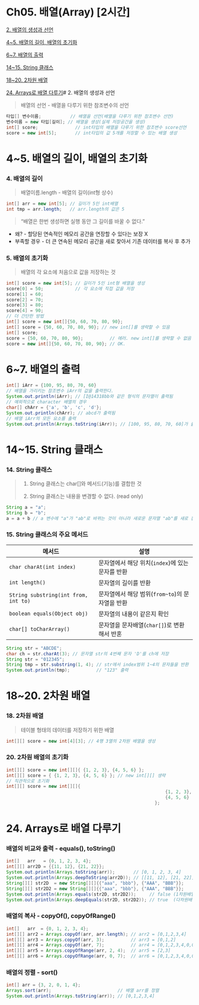 # Ch05. 배열(Array) [2시간]

[2. 배열의 생성과 선언](2%20%E1%84%87%E1%85%A2%E1%84%8B%E1%85%A7%E1%86%AF%E1%84%8B%E1%85%B4%20%E1%84%89%E1%85%A2%E1%86%BC%E1%84%89%E1%85%A5%E1%86%BC%E1%84%80%E1%85%AA%20%E1%84%89%E1%85%A5%E1%86%AB%E1%84%8B%E1%85%A5%E1%86%AB%205daecee16b6b498f8ff4abfb9a0dda83.md)

[4~5. 배열의 길이, 배열의 초기화](4~5%20%E1%84%87%E1%85%A2%E1%84%8B%E1%85%A7%E1%86%AF%E1%84%8B%E1%85%B4%20%E1%84%80%E1%85%B5%E1%86%AF%E1%84%8B%E1%85%B5,%20%E1%84%87%E1%85%A2%E1%84%8B%E1%85%A7%E1%86%AF%E1%84%8B%E1%85%B4%20%E1%84%8E%E1%85%A9%E1%84%80%E1%85%B5%E1%84%92%E1%85%AA%2094fcd63ed48245bba4d18660e7c4a10d.md)

[6~7. 배열의 출력](6~7%20%E1%84%87%E1%85%A2%E1%84%8B%E1%85%A7%E1%86%AF%E1%84%8B%E1%85%B4%20%E1%84%8E%E1%85%AE%E1%86%AF%E1%84%85%E1%85%A7%E1%86%A8%20043c684b120044f797a6aaa22e9c8bb7.md)

[14~15. String 클래스](14~15%20String%20%E1%84%8F%E1%85%B3%E1%86%AF%E1%84%85%E1%85%A2%E1%84%89%E1%85%B3%20844d49a467b44748a8cec1e452b74474.md)

[18~20. 2차원 배열](18~20%202%E1%84%8E%E1%85%A1%E1%84%8B%E1%85%AF%E1%86%AB%20%E1%84%87%E1%85%A2%E1%84%8B%E1%85%A7%E1%86%AF%20d2cc5be4051942c7a045c1d691b4ab44.md)

[24. Arrays로 배열 다루기](24%20Arrays%E1%84%85%E1%85%A9%20%E1%84%87%E1%85%A2%E1%84%8B%E1%85%A7%E1%86%AF%20%E1%84%83%E1%85%A1%E1%84%85%E1%85%AE%E1%84%80%E1%85%B5%208cc9c19b5ae7424891f39647b0b0e7b2.md)# 2. 배열의 생성과 선언
> 배열의 선언 - 배열을 다루기 위한 참조변수의 선언
> 
```java
타입[] 변수이름;           // 배열을 선언(배열을 다루기 위한 참조변수 선언)
변수이름 = new 타입[길이]; // 배열을 생성(실제 저장공간을 생성)
int[] score;              // int타입의 배열을 다루기 위한 참조변수 score선언
score = new int[5];       // int타입의 값 5개를 저장할 수 있는 배열 생성
```

# 4~5. 배열의 길이, 배열의 초기화
### 4. 배열의 길이
> 배열이름.length - 배열의 길이(int형 상수)
> 
```java
int[] arr = new int[5]; // 길이가 5인 int배열
int tmp = arr.length;   // arr.length의 값은 5
```
> “배열은 한번 생성하면 실행 동안 그 길이를 바꿀 수 없다.”
> 
- 왜? - 할당된 연속적인 메모리 공간을 연장할 수 있다는 보장 X
- 부족할 경우 - 더 큰 연속된 메모리 공간을 새로 찾아서 기존 데이터를 복사 후 추가
### 5. 배열의 초기화
> 배열의 각 요소에 처음으로 값을 저장하는 것
> 
```java
int[] score = new int[5]; // 길이가 5인 int형 배열을 생성
score[0] = 50;            // 각 요소에 직접 값을 저장
score[1] = 60;
score[2] = 70;
score[3] = 80;
score[4] = 90;
// 더 간단한 방법
int[] score = new int[]{50, 60, 70, 80, 90};
int[] score = {50, 60, 70, 80, 90}; // new int[]를 생략할 수 있음
int[] score;
score = {50, 60, 70, 80, 90};          // 에러. new int[]를 생략할 수 없음
score = new int[]{50, 60, 70, 80, 90}; // OK.
```

# 6~7. 배열의 출력
```java
int[] iArr = {100, 95, 80, 70, 60}
// 배열을 가리키는 참조변수 iArr의 값을 출력한다.
System.out.println(iArr); // [I@14318bb와 같은 형식의 문자열이 출력됨
// 예외적으로 character 배열의 경우
char[] chArr = {'a', 'b', 'c', 'd'};
System.out.println(chArr); // abcd가 출력됨
// 배열 iArr의 모든 요소를 출력
System.out.println(Arrays.toString(iArr)); // [100, 95, 80, 70, 60]가 출력됨
```

# 14~15. String 클래스
### 14. String 클래스
> 1. String 클래스는 char[]와 메서드(기능)를 결합한 것
> 
> 2. String 클래스는 내용을 변경할 수 없다. (read only)
> 
```java
String a = "a";
String b = "b";
a = a + b // a 변수에 "a"가 "ab"로 바뀌는 것이 아니라 새로운 문자열 "ab"를 새로 참조
```
### 15. String 클래스의 주요 메서드
| 메서드 | 설명 |
| --- | --- |
| `char charAt(int index)` | 문자열에서 해당 위치(`index`)에 있는 문자를 반환 |
| `int length()` | 문자열의 길이를 반환 |
| `String substring(int from, int to)` | 문자열에서 해당 범위(`from~to`)의 문자열을 반환 |
| `boolean equals(Object obj)` | 문자열의 내용이 같은지 확인 |
| `char[] toCharArray()` | 문자열을 문자배열(`char[]`)로 변환해서 반혼 |
```java
String str = "ABCDE";
char ch = str.charAt(3); // 문자열 str의 4번째 문자 'D'를 ch에 저장
String str = "012345";
String tmp = str.substring(1, 4); // str에서 index범위 1~4의 문자들을 반환
System.out.println(tmp);          // "123" 출력
```

# 18~20. 2차원 배열
### 18. 2차원 배열
> 테이블 형태의 데이터를 저장하기 위한 배열
> 
```java
int[][] score = new int[4][3]; // 4행 3열의 2차원 배열을 생성
```
### 20. 2차원 배열의 초기화
```java
int[][] score = new int[][]{ {1, 2, 3}, {4, 5, 6} };
int[][] score = { {1, 2, 3}, {4, 5, 6} }; // new int[][] 생략
// 직관적으로 초기화
int[][] score = new int[][]{
															{1, 2, 3},
															{4, 5, 6}
														};
```

# 24. Arrays로 배열 다루기
### 배열의 비교와 출력 - equals(), toString()
```java
int[]   arr   = {0, 1, 2, 3, 4};
int[][] arr2D = {{11, 12}, {21, 22}};
System.out.println(Arrays.toString(arr));       // [0, 1, 2, 3, 4]
System.out.println(Arrays.deepToString(arr2D)); // [[11, 12], [21, 22]]
String[][] str2D  = new String[][]{{"aaa", "bbb"}, {"AAA", "BBB"}};
String[][] str2D2 = new String[][]{{"aaa", "bbb"}, {"AAA", "BBB"}};
System.out.println(Arrays.equals(str2D, str2D2));     // false (1차원배열 비교 가능)
System.out.println(Arrays.deepEquals(str2D, str2D2)); // true  (다차원배열 비교 가능)
```
### 배열의 복사 - copyOf(), copyOfRange()
```java
int[]   arr  = {0, 1, 2, 3, 4};
int[][] arr2 = Arrays.copyOf(arr, arr.length); // arr2 = [0,1,2,3,4]
int[][] arr3 = Arrays.copyOf(arr, 3);          // arr3 = [0,1,2]
int[][] arr4 = Arrays.copyOf(arr, 7);          // arr4 = [0,1,2,3,4,0,0]
int[][] arr5 = Arrays.copyOfRange(arr, 2, 4);  // arr5 = [2,3]
int[][] arr6 = Arrays.copyOfRange(arr, 0, 7);  // arr6 = [0,1,2,3,4,0,0]
```
### 배열의 정렬 - sort()
```java
int[] arr = {3, 2, 0, 1, 4};
Arrays.sort(arr);                         // 배열 arr를 정렬
System.out.println(Arrays.toString(arr)); // [0,1,2,3,4]
```

